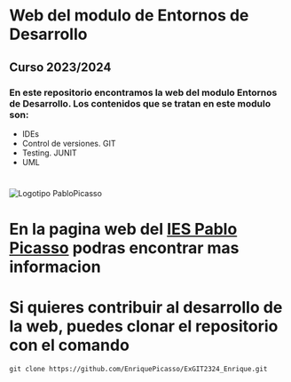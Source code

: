 # Web del modulo de Entornos de Desarrollo
## Curso 2023/2024
### En este repositorio encontramos la web del modulo Entornos de Desarrollo. Los contenidos que se tratan en este modulo son:
- IDEs
- Control de versiones. GIT
- Testing. JUNIT
- UML
#
![Logotipo PabloPicasso](https://fpiespablopicasso.es/wp-content/uploads/2022/03/LOGOTIPO-IES-PABLO-PICASSO-texto-morado.png)
# En la pagina web del [IES Pablo Picasso](https://docs.github.com/es/get-started/writing-on-github/getting-started-with-writing-and-formatting-on-github/basic-writing-and-formatting-syntax) podras encontrar mas informacion
# Si quieres contribuir al desarrollo de la web, puedes clonar el repositorio con  el comando
`git clone https://github.com/EnriquePicasso/ExGIT2324_Enrique.git`
